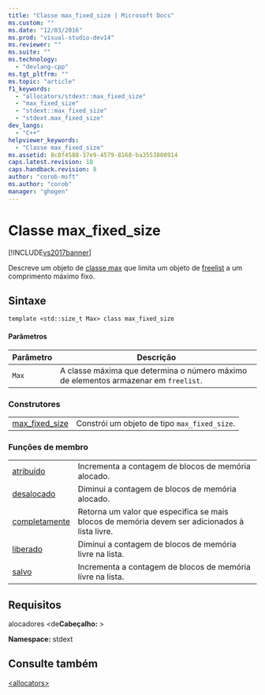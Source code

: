 ```yaml
---
title: "Classe max_fixed_size | Microsoft Docs"
ms.custom: ""
ms.date: "12/03/2016"
ms.prod: "visual-studio-dev14"
ms.reviewer: ""
ms.suite: ""
ms.technology: 
  - "devlang-cpp"
ms.tgt_pltfrm: ""
ms.topic: "article"
f1_keywords: 
  - "allocators/stdext::max_fixed_size"
  - "max_fixed_size"
  - "stdext::max_fixed_size"
  - "stdext.max_fixed_size"
dev_langs: 
  - "C++"
helpviewer_keywords: 
  - "Classe max_fixed_size"
ms.assetid: 8c8f4588-37e9-4579-8168-ba3553800914
caps.latest.revision: 18
caps.handback.revision: 8
author: "corob-msft"
ms.author: "corob"
manager: "ghogen"
---
```

# Classe max_fixed_size
[!INCLUDE[vs2017banner](../assembler/inline/includes/vs2017banner.md)]

Descreve um objeto de [classe max](../standard-library/allocators-header.md) que limita um objeto de [freelist](../Topic/freelist%20Class.md) a um comprimento máximo fixo.  
  
## Sintaxe  
  
```  
template <std::size_t Max> class max_fixed_size  
```  
  
#### Parâmetros  
  
|Parâmetro|Descrição|  
|---------------|---------------|  
|`Max`|A classe máxima que determina o número máximo de elementos armazenar em `freelist`.|  
  
### Construtores  
  
|||  
|-|-|  
|[max\_fixed\_size](../Topic/max_fixed_size::max_fixed_size.md)|Constrói um objeto de tipo `max_fixed_size`.|  
  
### Funções de membro  
  
|||  
|-|-|  
|[atribuído](../Topic/max_fixed_size::allocated.md)|Incrementa a contagem de blocos de memória alocado.|  
|[desalocado](../Topic/max_fixed_size::deallocated.md)|Diminui a contagem de blocos de memória alocado.|  
|[completamente](../Topic/max_fixed_size::full.md)|Retorna um valor que especifica se mais blocos de memória devem ser adicionados à lista livre.|  
|[liberado](../Topic/max_fixed_size::released.md)|Diminui a contagem de blocos de memória livre na lista.|  
|[salvo](../Topic/max_fixed_size::saved.md)|Incrementa a contagem de blocos de memória livre na lista.|  
  
## Requisitos  
 alocadores \<de**Cabeçalho:** \>  
  
 **Namespace:** stdext  
  
## Consulte também  
 [\<allocators\>](../standard-library/allocators-header.md)